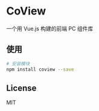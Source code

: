 # CoView

一个用 Vue.js 构建的前端 PC 组件库

## 使用

```` bash
# 安装模块
npm install coview --save
````

## License

MIT
